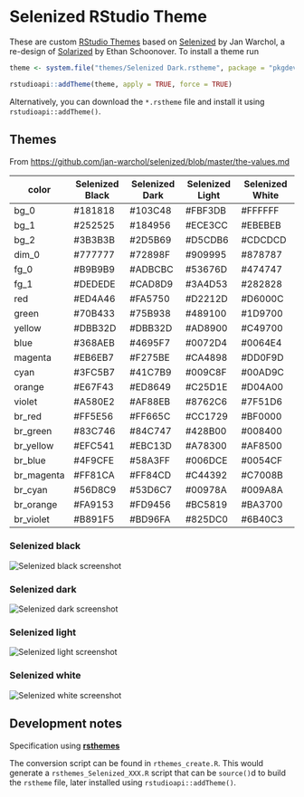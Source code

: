 # Selenized RStudio Theme

These are custom [RStudio
Themes](https://docs.posit.co/ide/user/ide/guide/ui/appearance.html) based on
[Selenized](https://github.com/jan-warchol/selenized) by Jan Warchol, a
re-design of [Solarized](https://ethanschoonover.com/solarized/) by Ethan
Schoonover. To install a theme run

``` r
theme <- system.file("themes/Selenized Dark.rstheme", package = "pkgdev")

rstudioapi::addTheme(theme, apply = TRUE, force = TRUE)
```

Alternatively, you can download the `*.rstheme` file and install it using
`rstudioapi::addTheme()`.

## Themes

From <https://github.com/jan-warchol/selenized/blob/master/the-values.md>

| color      | Selenized Black | Selenized Dark | Selenized Light | Selenized White |
|------------|-----------------|----------------|-----------------|-----------------|
| bg_0       | #181818         | #103C48        | #FBF3DB         | #FFFFFF         |
| bg_1       | #252525         | #184956        | #ECE3CC         | #EBEBEB         |
| bg_2       | #3B3B3B         | #2D5B69        | #D5CDB6         | #CDCDCD         |
| dim_0      | #777777         | #72898F        | #909995         | #878787         |
| fg_0       | #B9B9B9         | #ADBCBC        | #53676D         | #474747         |
| fg_1       | #DEDEDE         | #CAD8D9        | #3A4D53         | #282828         |
| red        | #ED4A46         | #FA5750        | #D2212D         | #D6000C         |
| green      | #70B433         | #75B938        | #489100         | #1D9700         |
| yellow     | #DBB32D         | #DBB32D        | #AD8900         | #C49700         |
| blue       | #368AEB         | #4695F7        | #0072D4         | #0064E4         |
| magenta    | #EB6EB7         | #F275BE        | #CA4898         | #DD0F9D         |
| cyan       | #3FC5B7         | #41C7B9        | #009C8F         | #00AD9C         |
| orange     | #E67F43         | #ED8649        | #C25D1E         | #D04A00         |
| violet     | #A580E2         | #AF88EB        | #8762C6         | #7F51D6         |
| br_red     | #FF5E56         | #FF665C        | #CC1729         | #BF0000         |
| br_green   | #83C746         | #84C747        | #428B00         | #008400         |
| br_yellow  | #EFC541         | #EBC13D        | #A78300         | #AF8500         |
| br_blue    | #4F9CFE         | #58A3FF        | #006DCE         | #0054CF         |
| br_magenta | #FF81CA         | #FF84CD        | #C44392         | #C7008B         |
| br_cyan    | #56D8C9         | #53D6C7        | #00978A         | #009A8A         |
| br_orange  | #FA9153         | #FD9456        | #BC5819         | #BA3700         |
| br_violet  | #B891F5         | #BD96FA        | #825DC0         | #6B40C3         |

### Selenized black

![Selenized black screenshot](http://i.imgur.com/rXIH87x.png)

### Selenized dark

![Selenized dark screenshot](http://i.imgur.com/yM0vadH.png)

### Selenized light

![Selenized light screenshot](http://i.imgur.com/kQVgD5U.png)

### Selenized white

![Selenized white screenshot](https://imgur.com/sc0Uv9h.png)

## Development notes

Specification using [**rsthemes**](https://github.com/gadenbuie/rsthemes)

The conversion script can be found in `rthemes_create.R`. This would generate a
`rsthemes_Selenized_XXX.R` script that can be `source()`d to build the `rstheme`
file, later installed using `rstudioapi::addTheme()`.

